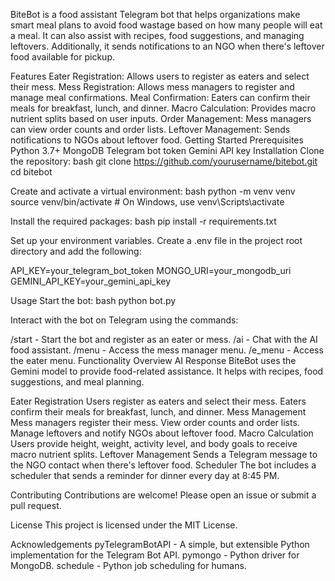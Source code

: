 BiteBot is a food assistant Telegram bot that helps organizations make smart meal plans to avoid food wastage based on how many people will eat a meal. It can also assist with recipes, food suggestions, and managing leftovers. Additionally, it sends notifications to an NGO when there's leftover food available for pickup.

Features
Eater Registration: Allows users to register as eaters and select their mess.
Mess Registration: Allows mess managers to register and manage meal confirmations.
Meal Confirmation: Eaters can confirm their meals for breakfast, lunch, and dinner.
Macro Calculation: Provides macro nutrient splits based on user inputs.
Order Management: Mess managers can view order counts and order lists.
Leftover Management: Sends notifications to NGOs about leftover food.
Getting Started
Prerequisites
Python 3.7+
MongoDB
Telegram bot token
Gemini API key
Installation
Clone the repository: bash git clone https://github.com/yourusername/bitebot.git cd bitebot

Create and activate a virtual environment: bash python -m venv venv source venv/bin/activate # On Windows, use venv\Scripts\activate

Install the required packages: bash pip install -r requirements.txt

Set up your environment variables. Create a .env file in the project root directory and add the following:

API_KEY=your_telegram_bot_token MONGO_URI=your_mongodb_uri GEMINI_API_KEY=your_gemini_api_key

Usage
Start the bot: bash python bot.py

Interact with the bot on Telegram using the commands:

/start - Start the bot and register as an eater or mess.
/ai - Chat with the AI food assistant.
/menu - Access the mess manager menu.
/e_menu - Access the eater menu.
Functionality Overview
AI Response
BiteBot uses the Gemini model to provide food-related assistance. It helps with recipes, food suggestions, and meal planning.

Eater Registration
Users register as eaters and select their mess.
Eaters confirm their meals for breakfast, lunch, and dinner.
Mess Management
Mess managers register their mess.
View order counts and order lists.
Manage leftovers and notify NGOs about leftover food.
Macro Calculation
Users provide height, weight, activity level, and body goals to receive macro nutrient splits.
Leftover Management
Sends a Telegram message to the NGO contact when there's leftover food.
Scheduler
The bot includes a scheduler that sends a reminder for dinner every day at 8:45 PM.

Contributing
Contributions are welcome! Please open an issue or submit a pull request.

License
This project is licensed under the MIT License.

Acknowledgements
pyTelegramBotAPI - A simple, but extensible Python implementation for the Telegram Bot API.
pymongo - Python driver for MongoDB.
schedule - Python job scheduling for humans.
